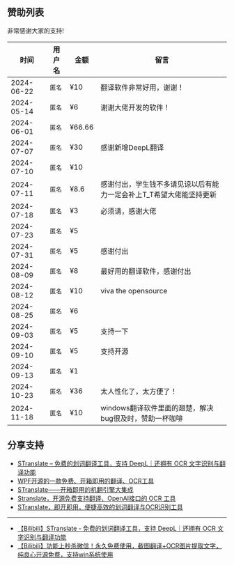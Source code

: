 ## 赞助列表

非常感谢大家的支持!

| 时间         | 用户名   | 金额     | 留言                                  |
|------------| -------- |--------|-------------------------------------|
| 2024-06-22 | `匿名`    | ¥10    | 翻译软件非常好用，谢谢！                        |
| 2024-05-14 | `匿名`    | ¥6     | 谢谢大佬开发的软件！                          |
| 2024-06-01 | `匿名`    | ¥66.66 |                                     |
| 2024-07-07 | `匿名`    | ¥30    | 感谢新增DeepL翻译                         |
| 2024-07-10 | `匿名`    | ¥10    |                                     |
| 2024-07-11 | `匿名`    | ¥8.6   | 感谢付出，学生钱不多请见谅以后有能力一定会补上T_T希望大佬能坚持更新 |
| 2024-07-18 | `匿名`    | ¥3     | 必须请，感谢大佬                            |
| 2024-07-23 | `匿名`    | ¥5     |                                     |
| 2024-07-31 | `匿名`    | ¥5     | 感谢付出                                |
| 2024-08-09 | `匿名`    | ¥8     | 最好用的翻译软件，感谢付出                       |
| 2024-08-12 | `匿名`    | ¥10    | viva the opensource                 |
| 2024-08-25 | `匿名`    | ¥6     |                                     |
| 2024-09-03 | `匿名`    | ¥5     | 支持一下                                |
| 2024-09-10 | `匿名`    | ¥5     | 支持开源                                |
| 2024-09-13 | `匿名`    | ¥1     |                                 |
| 2024-10-23 | `匿名`    | ¥36    | 太人性化了，太方便了！              |
| 2024-11-18 | `匿名`    | ¥10    | windows翻译软件里面的翘楚，解决bug很及时，赞助一杯咖啡 |

## 分享支持

- [STranslate – 免费的划词翻译工具，支持 DeepL｜还拥有 OCR 文字识别与翻译功能](https://www.appinn.com/stranslate/)
- [WPF开源的一款免费、开箱即用的翻译、OCR工具 ](https://www.cnblogs.com/Can-daydayup/p/18062151)
- [STranslate——开箱即用的机翻引擎大集成](https://www.musingpages.com/technology/2024/02/20/stranslate-out-of-box)
- [Stranslate，开源免费支持翻译、OpenAI接口的 OCR 工具](https://www.ittel.cn/archives/31325.html)
- [STranslate，即开即用，便捷高效的划词翻译与OCR识别工具](https://post.smzdm.com/p/axoeo3ew/)

---
- [【Bilibili】STranslate - 免费的划词翻译工具，支持 DeepL｜还拥有 OCR 文字识别与翻译功能](https://www.bilibili.com/video/BV1Ta4y127eR/)
- [【Bilibili】功能上秒杀微信！永久免费使用，截图翻译+OCR图片提取文字，纯良心开源免费，支持win系统使用](https://www.bilibili.com/video/BV1fS411A7Ut)
